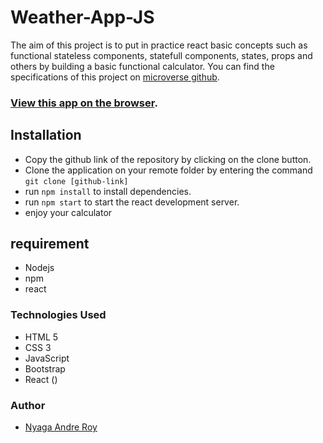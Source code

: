 # Weather-App-JS

The aim of this project is to put in practice react basic concepts such as functional stateless components, statefull components, states, props and others by building a basic functional calculator. You can find the specifications of this project on [microverse github](https://github.com/microverseinc/project-react-calculator/blob/master/README.md).

### [View this app on the browser](https://calculatorroy.herokuapp.com/).

## Installation

* Copy the github link of the repository by clicking on the clone button.
* Clone the application on your remote folder by entering the command `git clone [github-link]`
* run `npm install` to install dependencies.
* run `npm start` to start the react development server.
* enjoy your calculator

## requirement

* Nodejs
* npm
* react


### Technologies Used
* HTML 5
* CSS 3
* JavaScript
* Bootstrap
* React
()

### Author
* [Nyaga Andre Roy](https://github.com/RoyNyaga/)


